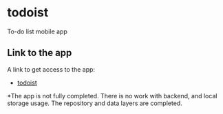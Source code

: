 # todoist

To-do list mobile app

## Link to the app

A link to get access to the app:

- [todoist](https://drive.google.com/drive/folders/1QS3wx-_gOt8eOSy01Gf8vLAesZ0iCgwf?usp=share_link)

*The app is not fully completed. There is no work with backend, and local storage usage. The repository and data layers are completed.
